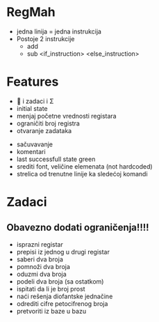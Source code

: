 # RegMah


- jedna linija = jedna instrukcija
- Postoje 2 instrukcije 
    - add <register> <instruction>
    - sub <register> <if_instruction> <else_instruction>


# Features
+ 📓 i zadaci i Σ 
+ initial state
+ menjaj početne vrednosti registara
+ ograničiti broj registra
+ otvaranje zadataka
- sačuvavanje
- komentari 
- last successfull state green
- srediti font, veličine elemenata (not hardcoded)
- strelica od trenutne linije ka sledećoj komandi

# Zadaci
## Obavezno dodati ograničenja!!!!
- isprazni registar
- prepisi iz jednog u drugi registar
- saberi dva broja
- pomnoži dva broja
- oduzmi dva broja
- podeli dva broja (sa ostatkom)
- ispitati da li je broj prost
- naći rešenja diofantske jednačine
- odrediti cifre petocifrenog broja
- pretvoriti iz baze u bazu
